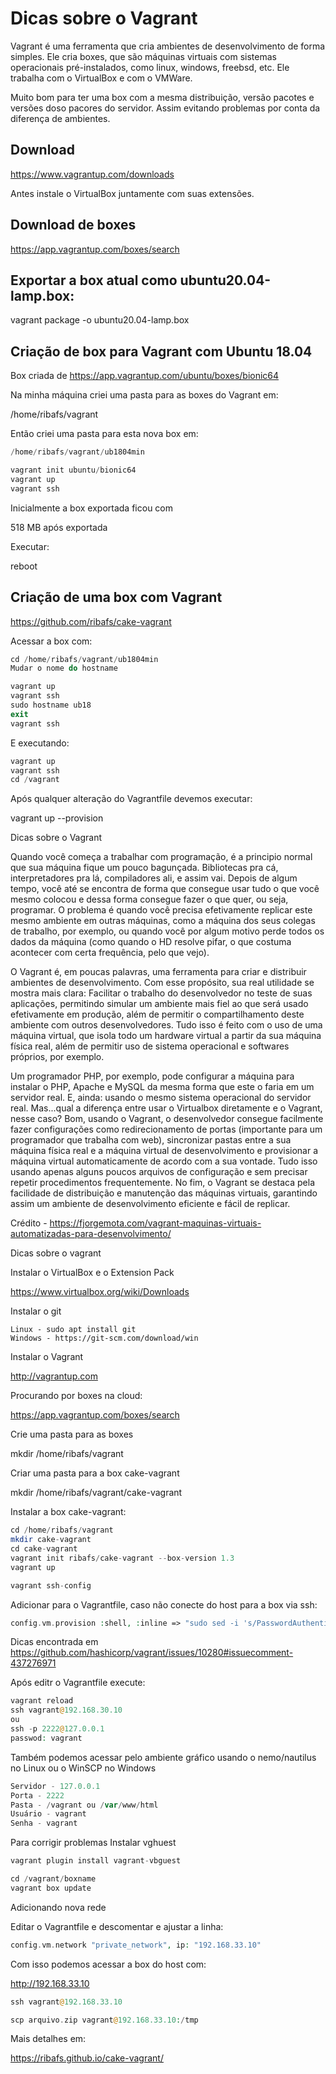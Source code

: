 # Dicas sobre o Vagrant

Vagrant é uma ferramenta que cria ambientes de desenvolvimento de forma simples. Ele cria boxes, que são máquinas virtuais com sistemas operacionais pré-instalados, como linux, windows, freebsd, etc. Ele trabalha com o VirtualBox e com o VMWare.

Muito bom para ter uma box com a mesma distribuição, versão pacotes e versões doso pacores do servidor. Assim evitando problemas por conta da diferença de ambientes.

## Download

https://www.vagrantup.com/downloads

Antes instale o VirtualBox juntamente com suas extensões.

## Download de boxes

https://app.vagrantup.com/boxes/search

## Exportar a box atual como ubuntu20.04-lamp.box:

vagrant package -o ubuntu20.04-lamp.box


## Criação de box para Vagrant com Ubuntu 18.04

Box criada de https://app.vagrantup.com/ubuntu/boxes/bionic64

Na minha máquina criei uma pasta para as boxes do Vagrant em:

/home/ribafs/vagrant

Então criei uma pasta para esta nova box em:
```php
/home/ribafs/vagrant/ub1804min

vagrant init ubuntu/bionic64
vagrant up
vagrant ssh
```
Inicialmente a box exportada ficou com

518 MB após exportada

Executar:

reboot

## Criação de uma box com Vagrant

https://github.com/ribafs/cake-vagrant

Acessar a box com:
```php
cd /home/ribafs/vagrant/ub1804min
Mudar o nome do hostname

vagrant up
vagrant ssh
sudo hostname ub18
exit
vagrant ssh
```
E executando:
```php
vagrant up
vagrant ssh
cd /vagrant
```
Após qualquer alteração do Vagrantfile devemos executar:

vagrant up --provision


Dicas sobre o Vagrant

Quando você começa a trabalhar com programação, é a principio normal que sua máquina fique um pouco bagunçada. Bibliotecas pra cá, interpretadores pra lá, compiladores ali, e assim vai. Depois de algum tempo, você até se encontra de forma que consegue usar tudo o que você mesmo colocou e dessa forma consegue fazer o que quer, ou seja, programar. O problema é quando você precisa efetivamente replicar este mesmo ambiente em outras máquinas, como a máquina dos seus colegas de trabalho, por exemplo, ou quando você por algum motivo perde todos os dados da máquina (como quando o HD resolve pifar, o que costuma acontecer com certa frequência, pelo que vejo).

O Vagrant é, em poucas palavras, uma ferramenta para criar e distribuir ambientes de desenvolvimento. Com esse propósito, sua real utilidade se mostra mais clara: Facilitar o trabalho do desenvolvedor no teste de suas aplicações, permitindo simular um ambiente mais fiel ao que será usado efetivamente em produção, além de permitir o compartilhamento deste ambiente com outros desenvolvedores. Tudo isso é feito com o uso de uma máquina virtual, que isola todo um hardware virtual a partir da sua máquina física real, além de permitir uso de sistema operacional e softwares próprios, por exemplo.

Um programador PHP, por exemplo, pode configurar a máquina para instalar o PHP, Apache e MySQL da mesma forma que este o faria em um servidor real. E, ainda: usando o mesmo sistema operacional do servidor real. Mas...qual a diferença entre usar o Virtualbox diretamente e o Vagrant, nesse caso? Bom, usando o Vagrant, o desenvolvedor consegue facilmente fazer configurações como redirecionamento de portas (importante para um programador que trabalha com web), sincronizar pastas entre a sua máquina física real e a máquina virtual de desenvolvimento e provisionar a máquina virtual automaticamente de acordo com a sua vontade. Tudo isso usando apenas alguns poucos arquivos de configuração e sem precisar repetir procedimentos frequentemente. No fim, o Vagrant se destaca pela facilidade de distribuição e manutenção das máquinas virtuais, garantindo assim um ambiente de desenvolvimento eficiente e fácil de replicar.

Crédito - https://fjorgemota.com/vagrant-maquinas-virtuais-automatizadas-para-desenvolvimento/

Dicas sobre o vagrant

Instalar o VirtualBox e o Extension Pack

https://www.virtualbox.org/wiki/Downloads

Instalar o git

    Linux - sudo apt install git
    Windows - https://git-scm.com/download/win

Instalar o Vagrant

http://vagrantup.com

Procurando por boxes na cloud:

https://app.vagrantup.com/boxes/search

Crie uma pasta para as boxes

mkdir /home/ribafs/vagrant

Criar uma pasta para a box cake-vagrant

mkdir /home/ribafs/vagrant/cake-vagrant

Instalar a box cake-vagrant:
```php
cd /home/ribafs/vagrant
mkdir cake-vagrant
cd cake-vagrant
vagrant init ribafs/cake-vagrant --box-version 1.3
vagrant up

vagrant ssh-config
```
Adicionar para o Vagrantfile, caso não conecte do host para a box via ssh:
```php
config.vm.provision :shell, :inline => "sudo sed -i 's/PasswordAuthentication no/PasswordAuthentication yes/g' /etc/ssh/sshd_config; sudo systemctl restart sshd;", run: "always"
```
Dicas encontrada em https://github.com/hashicorp/vagrant/issues/10280#issuecomment-437276971

Após editr o Vagrantfile execute:
```php
vagrant reload
ssh vagrant@192.168.30.10
ou
ssh -p 2222@127.0.0.1
passwod: vagrant
```
Também podemos acessar pelo ambiente gráfico usando o nemo/nautilus no Linux ou o WinSCP no Windows
```php
Servidor - 127.0.0.1
Porta - 2222
Pasta - /vagrant ou /var/www/html
Usuário - vagrant
Senha - vagrant
```
Para corrigir problemas Instalar vghuest
```php
vagrant plugin install vagrant-vbguest

cd /vagrant/boxname
vagrant box update
```
Adicionando nova rede

Editar o Vagrantfile e descomentar e ajustar a linha:
```php
config.vm.network "private_network", ip: "192.168.33.10"
```
Com isso podemos acessar a box do host com:

http://192.168.33.10
```php
ssh vagrant@192.168.33.10

scp arquivo.zip vagrant@192.168.33.10:/tmp
```
Mais detalhes em:

https://ribafs.github.io/cake-vagrant/

